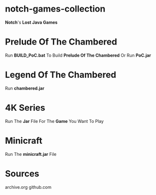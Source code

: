 # notch-games-collection
 **Notch**'s **Lost Java Games**
# Prelude Of The Chambered
 Run **BUILD_PoC.bat** To Build **Prelude Of The Chambered** Or Run **PoC.jar**
# Legend Of The Chambered
 Run **chambered.jar**
# 4K Series
 Run The **Jar** File For The **Game** You Want To Play
# Minicraft
 Run The **minicraft.jar** File
# Sources
 archive.org
 github.com